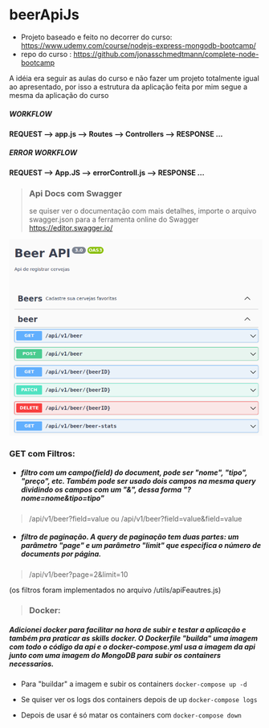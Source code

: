# beerApiJs

* Projeto baseado e feito no decorrer do curso: https://www.udemy.com/course/nodejs-express-mongodb-bootcamp/
* repo do curso : https://github.com/jonasschmedtmann/complete-node-bootcamp

A idéia era seguir as aulas do curso e não fazer um projeto totalmente igual ao apresentado, por isso a estrutura da aplicação feita por mim segue a mesma da aplicação do curso

##### WORKFLOW        
**REQUEST --> app.js --> Routes --> Controllers --> RESPONSE ...**

##### ERROR WORKFLOW
**REQUEST --> App.JS --> errorControll.js --> RESPONSE ...**

> ### Api Docs com Swagger
> se quiser ver o documentação com mais detalhes, importe o arquivo swagger.json para a ferramenta online do Swagger https://editor.swagger.io/

![apidocs](https://github.com/geleiaa/beerApiJs/blob/main/prints/apidoc.png)

### GET com Filtros:  
* ##### filtro com um campo(field) do document, pode ser "nome", "tipo", "preço", etc. Também pode ser usado dois campos na mesma query dividindo os campos com um "&", dessa forma "?nome=nome&tipo=tipo"
> /api/v1/beer?field=value  ou  /api/v1/beer?field=value&field=value

* ##### filtro de paginação. A query de paginação tem duas partes: um parâmetro "page" e um parâmetro "limit" que especifica o número de documents por página. 
> /api/v1/beer?page=2&limit=10

(os filtros foram implementados no arquivo /utils/apiFeautres.js)

> ### Docker: 
##### Adicionei docker para facilitar na hora de subir e testar a aplicação e também pra praticar as skills docker. O ***Dockerfile*** "builda" uma imagem com todo o código da api e o ***docker-compose.yml*** usa a imagem da api junto com uma imagem do MongoDB para subir os containers necessarios.

* Para "buildar" a imagem e subir os containers ``` docker-compose up -d ```

* Se quiser ver os logs dos containers depois de up ``` docker-compose logs ```

* Depois de usar é só matar os containers com ``` docker-compose down ```

